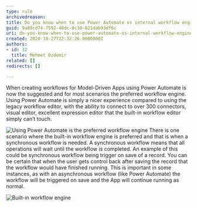 ```yaml
---
type: rule
archivedreason: 
title: Do you know when to use Power Automate vs internal workflow engine (Model Driven Apps)?
guid: 9a89cd74-7592-40dc-8c38-821dab93df6c
uri: do-you-know-when-to-use-power-automate-vs-internal-workflow-engine-model-driven-apps
created: 2020-10-27T22:32:26.0000000Z
authors:
- id: 32
  title: Mehmet Ozdemir
related: []
redirects: []

---
```


When creating workflows for Model-Driven Apps using Power Automate is now the suggested and for most scenarios the preferred workflow engine. Using Power Automate is simply a nicer experience compared to using the legacy workflow editor, with the ability to connect to over 300 connectors, visual editor, excellent expression editor that the built-in workflow editor simply can’t touch.

<!--endintro-->

![Using Power Automate is the preferred workflow engine](power-automate.png)
There is one scenario where the built-in workflow engine is preferred and that is when a synchronous workflow is needed. A synchronous workflow means that all operations will wait until the workflow is completed. An example of this could be synchronous workflow being trigger on save of a record. You can be certain that when the user gets control back after saving the record that the workflow would have finished running. This is important in some instances, as with an asynchronous workflow (like Power Automate) the workflow will be triggered on save and the App will continue running as normal.

![Built-in workflow engine](builtin-workflow.png)
